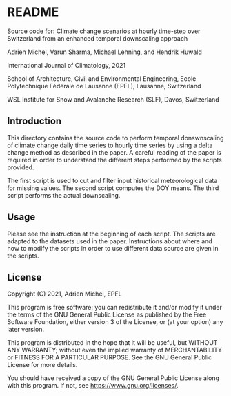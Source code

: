 # README

Source code for: Climate change scenarios at hourly time-step over Switzerland
from an enhanced temporal downscaling approach

Adrien Michel, Varun Sharma, Michael Lehning, and Hendrik Huwald

International Journal of Climatology, 2021

School of Architecture, Civil and Environmental Engineering, Ecole Polytechnique
Fédérale de Lausanne (EPFL), Lausanne, Switzerland

WSL Institute for Snow and Avalanche Research (SLF), Davos, Switzerland

## Introduction
This directory contains the source code to perform temporal donswnscaling of
climate change daily time series to hourly time series by using a delta change
method as described in the paper. A careful reading of the paper is required
in order to understand the different steps performed by the scripts provided.

The first script is used to cut and filter input historical meteorological
data for missing values. The second script computes the DOY means.
The third script performs the actual downscaling.

## Usage
Please see the instruction at the beginning of each script. The scripts are
adapted to the datasets used in the paper. Instructions about where and how to
modify the scripts in order to use different data source are given in the scripts.

## License
Copyright (C) 2021, Adrien Michel, EPFL

This program is free software: you can redistribute it and/or modify
it under the terms of the GNU General Public License as published by
the Free Software Foundation, either version 3 of the License, or
(at your option) any later version.

This program is distributed in the hope that it will be useful,
but WITHOUT ANY WARRANTY; without even the implied warranty of
MERCHANTABILITY or FITNESS FOR A PARTICULAR PURPOSE.  See the
GNU General Public License for more details.

You should have received a copy of the GNU General Public License
along with this program.  If not, see <https://www.gnu.org/licenses/>.
